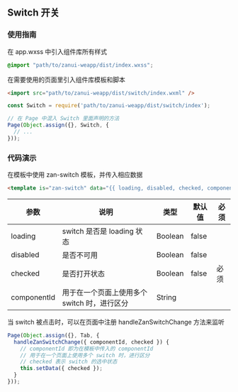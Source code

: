 ## Switch 开关

### 使用指南
在 app.wxss 中引入组件库所有样式
```css
@import "path/to/zanui-weapp/dist/index.wxss";
```

在需要使用的页面里引入组件库模板和脚本
```html
<import src="path/to/zanui-weapp/dist/switch/index.wxml" />
```
```js
const Switch = require('path/to/zanui-weapp/dist/switch/index');

// 在 Page 中混入 Switch 里面声明的方法
Page(Object.assign({}, Switch, {
  // ...
}));
```

### 代码演示
在模板中使用 zan-switch 模板，并传入相应数据
```html
<template is="zan-switch" data="{{ loading, disabled, checked, componentId: 'switch1' }}"></template>
```

| 参数       | 说明      | 类型       | 默认值       | 必须      |
|-----------|-----------|-----------|-------------|-------------|
| loading | switch 是否是 loading 状态 | Boolean  | false | |
| disabled | 是否不可用 | Boolean  | false | |
| checked | 是否打开状态 | Boolean  | false  | 必须 |
| componentId | 用于在一个页面上使用多个 switch 时，进行区分 | String  |  | |

当 switch 被点击时，可以在页面中注册 handleZanSwitchChange 方法来监听
```js
Page(Object.assign({}, Tab, {
  handleZanSwitchChange({ componentId, checked }) {
    // componentId 即为在模板中传入的 componentId
    // 用于在一个页面上使用多个 switch 时，进行区分
    // checked 表示 switch 的选中状态
    this.setData({ checked });
  }
}));
```


